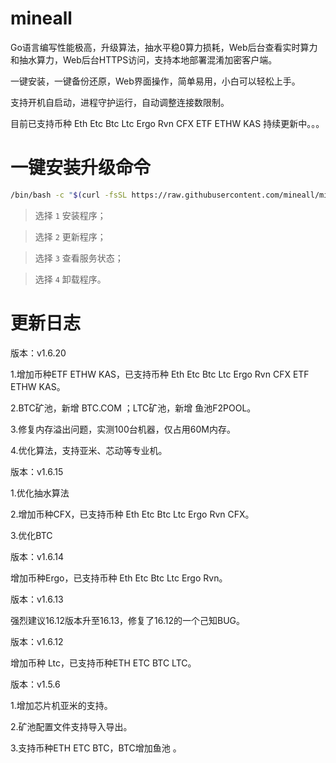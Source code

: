 # mineall

Go语言编写性能极高，升级算法，抽水平稳0算力损耗，Web后台查看实时算力和抽水算力，Web后台HTTPS访问，支持本地部署混淆加密客户端。

一键安装，一键备份还原，Web界面操作，简单易用，小白可以轻松上手。

支持开机自启动，进程守护运行，自动调整连接数限制。

目前已支持币种 Eth Etc Btc Ltc Ergo Rvn CFX ETF ETHW KAS  持续更新中。。。


# 一键安装升级命令

```bash
/bin/bash -c "$(curl -fsSL https://raw.githubusercontent.com/mineall/minerProxy/main/ssminer.sh)"
```

> 选择 `1`  安装程序；

> 选择 `2`  更新程序；

> 选择 `3`  查看服务状态；

> 选择 `4`  卸载程序。

# 更新日志

版本：v1.6.20

1.增加币种ETF ETHW KAS，已支持币种 Eth Etc Btc Ltc Ergo Rvn CFX ETF ETHW KAS。

2.BTC矿池，新增 BTC.COM ；LTC矿池，新增 鱼池F2POOL。

3.修复内存溢出问题，实测100台机器，仅占用60M内存。

4.优化算法，支持亚米、芯动等专业机。

版本：v1.6.15

1.优化抽水算法

2.增加币种CFX，已支持币种 Eth Etc Btc Ltc Ergo Rvn CFX。

3.优化BTC

版本：v1.6.14

增加币种Ergo，已支持币种 Eth Etc Btc Ltc Ergo Rvn。

版本：v1.6.13

强烈建议16.12版本升至16.13，修复了16.12的一个己知BUG。

版本：v1.6.12

增加币种 Ltc，已支持币种ETH ETC BTC  LTC。

版本：v1.5.6

1.增加芯片机亚米的支持。

2.矿池配置文件支持导入导出。

3.支持币种ETH ETC BTC，BTC增加鱼池 。
